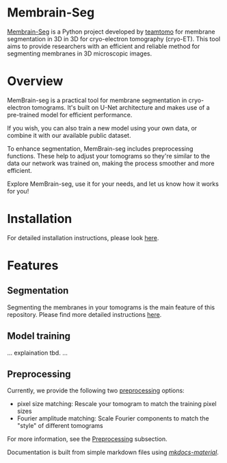# Membrain-Seg
[Membrain-Seg](https://github.com/teamtomo/membrain-seg/tree/training_docs) is a Python project developed by [teamtomo](https://github.com/teamtomo) for membrane segmentation in 3D in 3D for cryo-electron tomography (cryo-ET). This tool aims to provide researchers with an efficient and reliable method for segmenting membranes in 3D microscopic images.

# Overview
MemBrain-seg is a practical tool for membrane segmentation in cryo-electron tomograms. It's built on U-Net architecture and makes use of a pre-trained model for efficient performance.

If you wish, you can also train a new model using your own data, or combine it with our available public dataset.

To enhance segmentation, MemBrain-seg includes preprocessing functions. These help to adjust your tomograms so they're similar to the data our network was trained on, making the process smoother and more efficient.

Explore MemBrain-seg, use it for your needs, and let us know how it works for you!

# Installation
For detailed installation instructions, please look [here](./installation.md).

# Features
## Segmentation
Segmenting the membranes in your tomograms is the main feature of this repository. 
Please find more detailed instructions [here](./Usage/Segmentation.md).

## Model training
... explaination tbd. ...

## Preprocessing
Currently, we provide the following two [preprocessing](https://github.com/teamtomo/membrain-seg/tree/add_docs/src/tomo_preprocessing) options:
- pixel size matching: Rescale your tomogram to match the training pixel sizes
- Fourier amplitude matching: Scale Fourier components to match the "style" of different tomograms

For more information, see the [Preprocessing](Usage/Preprocessing.md) subsection.



Documentation is built from simple markdown files using 
*[mkdocs-material](https://squidfunk.github.io/mkdocs-material/)*.
